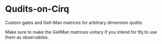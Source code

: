 # Qudits-on-Cirq
Custom gates and Gell-Man matrices for arbitrary dimension qudits

Make sure to make the GellMan matrices unitary if you intend for tfq to use them as observables.
